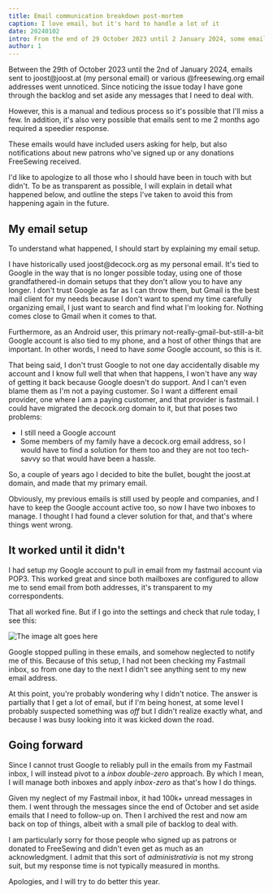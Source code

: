 ```yaml
---
title: Email communication breakdown post-mortem
caption: I love email, but it's hard to handle a lot of it
date: 20240102
intro: From the end of 29 October 2023 until 2 January 2024, some emails sent to me fell between the cracks
author: 1
---
```


Between the 29th of October 2023 until the 2nd of January 2024, emails sent to joost\@joost.at (my personal email) or various @freesewing.org email addresses went unnoticed. Since noticing the issue today I have gone through the backlog and set aside any messages that I need to deal with.

However, this is a manual and tedious process so it's possible that I'll miss a few. In addition, it's also very possible that emails sent to me 2 months ago required a speedier response.

These emails would have included users asking for help, but also notifications about new patrons who've signed up or any donations FreeSewing received.

I'd like to apologize to all those who I should have been in touch with but didn't. To be as transparent as possible, I will explain in detail what happened below, and outline the steps I've taken to avoid this from happening again in the future.

## My email setup

To understand what happened, I should start by explaining my email setup.

I have historically used joost\@decock.org as my personal email. It's tied to Google in the way that is no longer possible today, using one of those grandfathered-in domain setups that they don't allow you to have any longer.
I don't trust Google as far as I can throw them, but Gmail is the best mail client for my needs because I don't want to spend my time carefully organizing email, I just want to search and find what I'm looking for. Nothing comes close to Gmail when it comes to that.

Furthermore, as an Android user, this primary not-really-gmail-but-still-a-bit Google account is also tied to my phone, and a host of other things that are important. In other words, I need to have _some_ Google account, so this is it.

That being said, I don't trust Google to not one day accidentally disable my account and I know full well that when that happens, I won't have any way of getting it back because Google doesn't do support. And I can't even blame them as I'm not a paying customer.
So I want a different email provider, one where I am a paying customer, and that provider is fastmail. I could have migrated the decock.org domain to it, but that poses two problems:

- I still need a Google account
- Some members of my family have a decock.org email address, so I would have to find a solution for them too and they are not too tech-savvy so that would have been a hassle.

So, a couple of years ago I decided to bite the bullet, bought the joost.at domain, and made that my primary email.

Obviously, my previous emails is still used by people and companies, and I have to keep the Google account active too, so now I have two inboxes to manage. I thought I had found a clever solution for that, and that's where things went wrong.

## It worked until it didn't

I had setup my Google account to pull in email from my fastmail account via POP3. This worked great and since both mailboxes are configured to allow me to send email from both addresses, it's transparent to my correspondents.

That all worked fine. But if I go into the settings and check that rule today, I see this:

![The image alt goes here](https://imagedelivery.net/ouSuR9yY1bHt-fuAokSA5Q/blog-email-breakdown-post-mortem-1/public "An error message saying that emails have not been imported since 29 October 2023")

Google stopped pulling in these emails, and somehow neglected to notify me of this.
Because of this setup, I had not been checking my Fastmail inbox, so from one day to the next I didn't see anything sent to my new email address.

At this point, you're probably wondering why I didn't notice. The answer is partially that I get a lot of email, but if I'm being honest, at some level I probably suspected something was _off_ but I didn't realize exactly what, and because I was busy looking into it was kicked down the road.

## Going forward

Since I cannot trust Google to reliably pull in the emails from my Fastmail inbox, I will instead pivot to a _inbox double-zero_ approach. By which I mean, I will manage both inboxes and apply _inbox-zero_ as that's how I do things.

Given my neglect of my Fastmail inbox, it had 100k+ unread messages in them. I went through the messages since the end of October and set aside emails that I need to follow-up on. Then I archived the rest and now am back on top of things, albeit with a small pile of backlog to deal with.

I am particularly sorry for those people who signed up as patrons or donated to FreeSewing and didn't even get as much as an acknowledgment. I admit that this sort of _administrativia_ is not my strong suit, but my response time is not typically measured in months.

Apologies, and I will try to do better this year.
